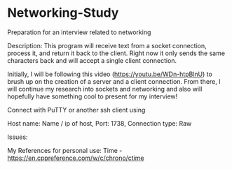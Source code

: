 # Networking-Study
Preparation for an interview related to networking

Description:
This program will receive text from a socket connection, process it, and return it back to the client. Right now it only sends the same characters back and will accept a single client connection.

Initially, I will be following this video (https://youtu.be/WDn-htpBlnU) to brush up on the creation
of a server and a client connection. From there, I will continue my research into sockets and networking
and also will hopefully have something cool to present for my interview!


Connect with PuTTY or another ssh client using

Host name: Name / ip of host,
Port: 1738, 
Connection type: Raw

Issues:

My References for personal use:
Time - https://en.cppreference.com/w/c/chrono/ctime
